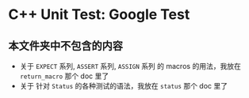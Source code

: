 # C++ Unit Test: Google Test

## 本文件夹中不包含的内容
* 关于 `EXPECT` 系列, `ASSERT` 系列, `ASSIGN` 系列 的 macros 的用法，我放在 `return_macro` 那个 doc 里了
* 关于 针对 `Status` 的各种测试的语法，我放在 `status` 那个 doc 里了
